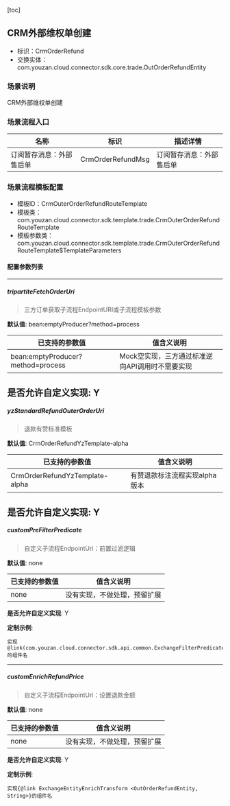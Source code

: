[toc]

## CRM外部维权单创建
- 标识：CrmOrderRefund
- 交换实体：com.youzan.cloud.connector.sdk.core.trade.OutOrderRefundEntity
### 场景说明
CRM外部维权单创建
### 场景流程入口

名称 | 标识 | 描述详情
---|---|---
订阅暂存消息：外部售后单 | CrmOrderRefundMsg | 订阅暂存消息：外部售后单

### 场景流程模板配置
- 模板ID：CrmOuterOrderRefundRouteTemplate
- 模板类：com.youzan.cloud.connector.sdk.template.trade.CrmOuterOrderRefundRouteTemplate
- 模板参数类：com.youzan.cloud.connector.sdk.template.trade.CrmOuterOrderRefundRouteTemplate$TemplateParameters

#### 配置参数列表

---
##### tripartiteFetchOrderUri
> 三方订单获取子流程EndpointURI或子流程模板参数

**默认值**: bean:emptyProducer?method=process

已支持的参数值 | 值含义说明
---|---
bean:emptyProducer?method=process | Mock空实现，三方通过标准逆向API调用时不需要实现

**是否允许自定义实现**: Y
---
##### yzStandardRefundOuterOrderUri
> 退款有赞标准模板

**默认值**: CrmOrderRefundYzTemplate-alpha

已支持的参数值 | 值含义说明
---|---
CrmOrderRefundYzTemplate-alpha | 有赞退款标注流程实现alpha版本

**是否允许自定义实现**: Y
---
##### customPreFilterPredicate
> 自定义子流程EndpointUri：前置过滤逻辑

**默认值**: none

已支持的参数值 | 值含义说明
---|---
none | 没有实现，不做处理，预留扩展

**是否允许自定义实现**: Y

**定制示例**:
```
实现@link(com.youzan.cloud.connector.sdk.api.common.ExchangeFilterPredicate)的组件名
```
---
##### customEnrichRefundPrice
> 自定义子流程EndpointUri：设置退款金额

**默认值**: none

已支持的参数值 | 值含义说明
---|---
none | 没有实现，不做处理，预留扩展

**是否允许自定义实现**: Y

**定制示例**:
```
实现{@link ExchangeEntityEnrichTransform <OutOrderRefundEntity, String>}的组件名
```

